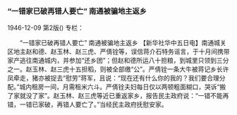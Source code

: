 ### “一错家已破再错人要亡”  南通被骗地主返乡

1946-12-09
第2版()
专栏：

　　“一错家已破再错人要亡”
    南通被骗地主返乡
    【新华社华中五日电】南通城关区地主赵和德、赵玉林、赵三虎、严倩铨等，误信蒋介石特务谣言，于十月间携带家产逃往南通城内，并参加“还乡团”；但赵和德所运八十担粮，到城里只领到三分之一。赵玉林、赵三虎十五担稻，则被全部缴“公”。严倩铨一条大牛被蒋记乡长许凤牵走，猪亦被捉去“慰劳”蒋军，且说：“现在还有什么你的我的？我们要合理分配。”城内租房一间，月需租米六斗。严倩铨夫妇每日仅以两顿粗面糊口，哭诉“搬了家就没了家”。赵玉林、赵三虎等近已重返家乡，报告民主政府说：“一错不能再错，一错已家破，再错人要亡了。”当经民主政府抚慰安家。
